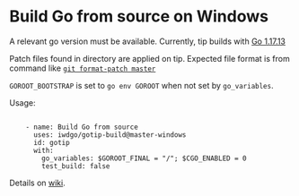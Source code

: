 # Build Go from source on Windows

A relevant go version must be available.
Currently, tip builds with [Go 1.17.13](https://github.com/golang/go/issues/44505)

Patch files found in directory are applied on tip.
Expected file format is from command like [`git format-patch master`](https://git-scm.com/docs/git-format-patch)

`GOROOT_BOOTSTRAP` is set to `go env GOROOT` when not set by `go_variables`.

Usage:

```

    - name: Build Go from source
      uses: iwdgo/gotip-build@master-windows
      id: gotip
      with:
        go_variables: $GOROOT_FINAL = "/"; $CGO_ENABLED = 0
        test_build: false

```

Details on [wiki](https://github.com/iwdgo/gotip-build/wiki).
